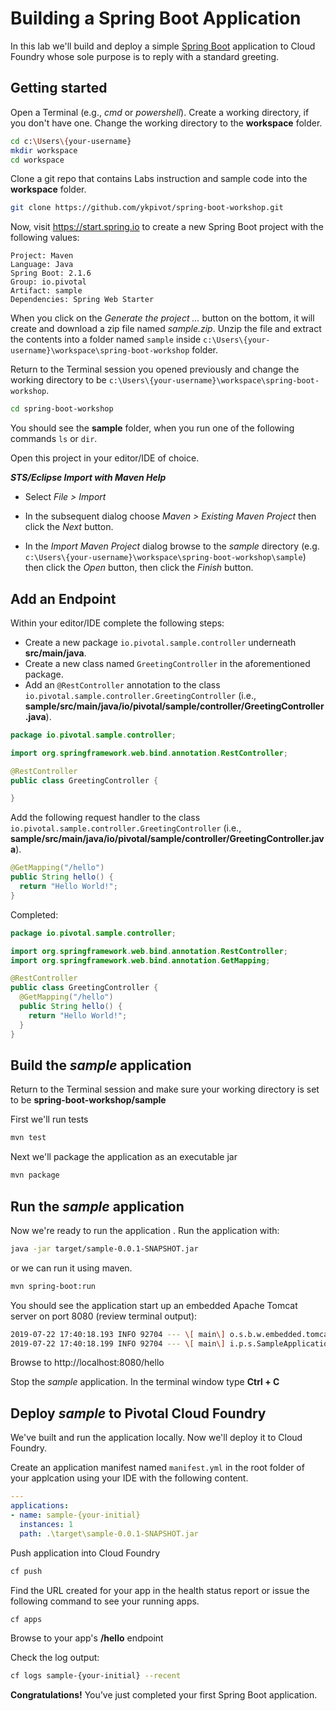 # Building a Spring Boot Application

In this lab we'll build and deploy a simple [Spring Boot](https://docs.spring.io/spring-boot/docs/current/reference/htmlsingle) application to Cloud Foundry whose sole purpose is to reply with
a standard greeting.

## Getting started

Open a Terminal (e.g., *cmd* or *powershell*). Create a working directory, if you don't have one. Change the working directory to the **workspace** folder.

```bash
cd c:\Users\{your-username}
mkdir workspace
cd workspace
```

Clone a git repo that contains Labs instruction and sample code into the **workspace** folder.

```bash
git clone https://github.com/ykpivot/spring-boot-workshop.git
```


Now, visit
https://start.spring.io to create a new Spring Boot project with the following values:

```
Project: Maven
Language: Java
Spring Boot: 2.1.6
Group: io.pivotal
Artifact: sample
Dependencies: Spring Web Starter 
```

When you click on the *Generate the project ...* button on the bottom, it will create and download a zip file named *sample.zip*. Unzip the file and extract the contents into a folder named `sample` inside `c:\Users\{your-username}\workspace\spring-boot-workshop` folder.

Return to the Terminal session you opened previously and change the working directory to be `c:\Users\{your-username}\workspace\spring-boot-workshop`.

```bash
cd spring-boot-workshop
```

You should see the **sample** folder, when you run one of the following commands `ls` or `dir`.


Open this project in your editor/IDE of choice.

***STS/Eclipse Import with Maven Help***

* Select *File > Import*

* In the subsequent dialog choose
*Maven > Existing Maven Project* then click the *Next* button.

* In the *Import Maven Project* dialog browse to the
*sample* directory (e.g.
`c:\Users\{your-username}\workspace\spring-boot-workshop\sample`) then click the *Open* button, then click the *Finish* button.

## Add an Endpoint
Within your editor/IDE complete the following steps:

* Create a new
package `io.pivotal.sample.controller` underneath **src/main/java**.
* Create
a new class named `GreetingController` in the aforementioned package.
* Add an `@RestController` annotation to the class
`io.pivotal.sample.controller.GreetingController` (i.e.,
**sample/src/main/java/io/pivotal/sample/controller/GreetingController.java**).

```java
package io.pivotal.sample.controller;

import org.springframework.web.bind.annotation.RestController;

@RestController
public class GreetingController {

}
```

Add the following request handler to the class
`io.pivotal.sample.controller.GreetingController` (i.e.,
**sample/src/main/java/io/pivotal/sample/controller/GreetingController.java**).

```java
@GetMapping("/hello")
public String hello() {
  return "Hello World!";
}
```
Completed:

```java
package io.pivotal.sample.controller;

import org.springframework.web.bind.annotation.RestController;
import org.springframework.web.bind.annotation.GetMapping;

@RestController
public class GreetingController {
  @GetMapping("/hello")
  public String hello() {
    return "Hello World!";
  }
}
```

## Build the _sample_ application

Return to the Terminal session and make sure your working directory is
set to be **spring-boot-workshop/sample**

First
we'll run tests

```bash
mvn test
```

Next we'll package the application as an executable jar

```bash
mvn package
```

## Run the _sample_ application

Now we're ready to run the application . Run the application
with:

```bash
java -jar target/sample-0.0.1-SNAPSHOT.jar
```

or we can run it using maven.


```bash
mvn spring-boot:run
```

You should see the application start up an
embedded Apache Tomcat server on port 8080 (review terminal output):

```bash
2019-07-22 17:40:18.193 INFO 92704 --- \[ main\] o.s.b.w.embedded.tomcat.TomcatWebServer : Tomcat started on port(s): 8080 (http) with context path '' 
2019-07-22 17:40:18.199 INFO 92704 --- \[ main\] i.p.s.SampleApplication : Started SampleApplication in 7.014 seconds (JVM running for 7.814)
```
Browse to http://localhost:8080/hello

Stop the _sample_
application. In the terminal window type **Ctrl + C**

## Deploy _sample_ to Pivotal Cloud Foundry

We've built and run the
application locally. Now we'll deploy it to Cloud Foundry.

Create an application manifest named `manifest.yml` in the root folder of your applcation using your IDE with the following content.

```yaml
---
applications:
- name: sample-{your-initial}
  instances: 1
  path: .\target\sample-0.0.1-SNAPSHOT.jar
```

Push application into Cloud Foundry

```bash
cf push
```

Find the URL created for your app in the
health status report or issue the following command to see your running apps.

```bash
cf apps
```

Browse to your app's **/hello** endpoint

Check the
log output:

```bash
cf logs sample-{your-initial} --recent
```
**Congratulations!**
You’ve just completed your first Spring Boot application.
